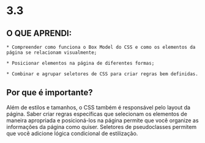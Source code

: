# 3.3

## O QUE APRENDI:

    * Compreender como funciona o Box Model do CSS e como os elementos da página se relacionam visualmente;
    
    * Posicionar elementos na página de diferentes formas;
    
    * Combinar e agrupar seletores de CSS para criar regras bem definidas.

## Por que é importante? 

Além de estilos e tamanhos, o CSS também é responsável pelo layout da página. Saber criar regras específicas que selecionam os elementos de maneira apropriada e posicioná-los na página permite que você organize as informações da página como quiser. 
Seletores de pseudoclasses permitem que você adicione lógica condicional de estilização.

